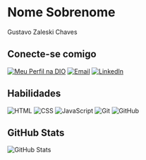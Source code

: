 # Nome Sobrenome

Gustavo Zaleski Chaves

## Conecte-se comigo

[![Meu Perfil na DIO](https://img.shields.io/badge/DIO-meu%20perfil-blue)](https://web.dio.me/users/seuperfil)
[![Email](https://img.shields.io/badge/Email-Enviar%20Email-red)](mailto:seuemail@exemplo.com)
[![LinkedIn](https://img.shields.io/badge/LinkedIn-Conectar-blue)](https://linkedin.com/in/seuperfil)

## Habilidades
![HTML](https://img.shields.io/badge/-HTML-orange)
![CSS](https://img.shields.io/badge/-CSS-blue)
![JavaScript](https://img.shields.io/badge/-JavaScript-yellow)
![Git](https://img.shields.io/badge/-Git-black)
![GitHub](https://img.shields.io/badge/-GitHub-grey)

## GitHub Stats

![GitHub Stats](https://github-readme-stats.vercel.app/api?username=seuusername&show_icons=true&theme=radical)
